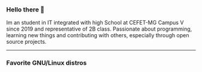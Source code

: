 ### Hello there 🐧

Im an student in IT integrated with high School at CEFET-MG Campus V since 2019 and representative of 2B class.
Passionate about programming, learning new things and contributing with others, especially through open source projects.

---
### Favorite GNU/Linux distros

 <!-- <a href="https://www.gentoo.org/">
    <img src="gentoo-signet.svg" alt="Gentoo" style="vertical-align:top margin:6px 4px">
  </a>  

<!--
**LuisHGH/LuisHGH** is a ✨ _special_ ✨ repository because its `README.md` (this file) appears on your GitHub profile.
